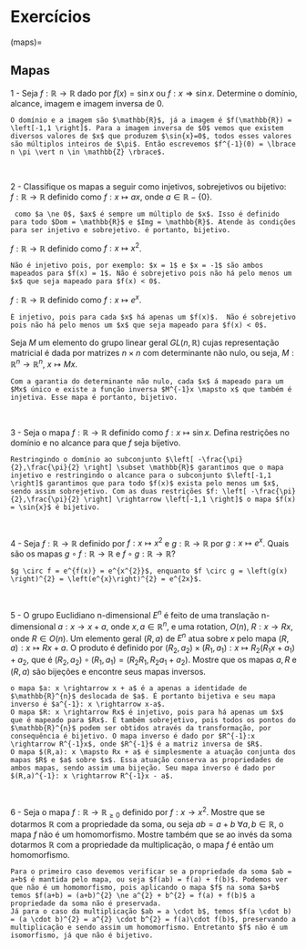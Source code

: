 # Exercícios

(maps)=
## Mapas

1 - Seja $f: \mathbb{R} \rightarrow \mathbb{R}$ dado por $f(x) = \sin{x}$ ou $f: x \Rightarrow \sin{x}$. Determine o domínio, alcance, imagem e imagem inversa de $0$. 
 
```{dropdown} **Solução**:
O domínio e a imagem são $\mathbb{R}$, já a imagem é $f(\mathbb{R}) = \left[-1,1 \right]$. Para a imagem inversa de $0$ vemos que existem diversos valores de $x$ que produzem $\sin{x}=0$, todos esses valores são múltiplos inteiros de $\pi$. Então escrevemos $f^{-1}(0) = \lbrace n \pi \vert n \in \mathbb{Z} \rbrace$.
```
<br/>

2 - Classifique os mapas a seguir como injetivos, sobrejetivos ou bijetivo:  
   $f: \mathbb{R} \rightarrow \mathbb{R}$ definido como $f: x \mapsto ax$, onde $a \in \mathbb{R} - \lbrace 0\rbrace$.  
   ```{dropdown} **Solução**:
    como $a \ne 0$, $ax$ é sempre um múltiplo de $x$. Isso é definido para todo $Dom = \mathbb{R}$ e $Img = \mathbb{R}$. Atende às condições para ser injetivo e sobrejetivo. é portanto, bijetivo.
```
   $f: \mathbb{R} \rightarrow \mathbb{R}$ definido como $f: x \mapsto x^{2}$.  
   ```{dropdown} **Solução**: 
   Não é injetivo pois, por exemplo: $x = 1$ e $x = -1$ são ambos mapeados para $f(x) = 1$. Não é sobrejetivo pois não há pelo menos um $x$ que seja mapeado para $f(x) < 0$.
```
   $f: \mathbb{R} \rightarrow \mathbb{R}$ definido como $f: x \mapsto e^{x}$.  
   ```{dropdown} **Solução**: 
   É injetivo, pois para cada $x$ há apenas um $f(x)$.  Não é sobrejetivo pois não há pelo menos um $x$ que seja mapeado para $f(x) < 0$.
```
   Seja $M$ um elemento do grupo linear geral $GL(n,\mathbb{R})$ cujas representação matricial é dada por matrizes $n \times n$ com determinante não nulo, ou seja, $M: \mathbb{R}^{n} \rightarrow \mathbb{R}^{n}$, $x \mapsto Mx$.  
   ```{dropdown} **Solução**:
   Com a garantia do determinante não nulo, cada $x$ á mapeado para um $Mx$ único e existe a função inversa $M^{-1}x \mapsto x$ que também é injetiva. Esse mapa é portanto, bijetivo.
```
<br/>

3 - Seja o mapa $f: \mathbb{R} \rightarrow \mathbb{R}$ definido como $f: x \mapsto \sin{x}$. Defina restrições no domínio e no alcance para que $f$ seja bijetivo.  

```{dropdown} **Solução**: 
Restringindo o domínio ao subconjunto $\left[ -\frac{\pi}{2},\frac{\pi}{2} \right] \subset \mathbb{R}$ garantimos que o mapa injetivo e restringindo o alcance para o subconjunto $\left[-1,1 \right]$ garantimos que para todo $f(x)$ exista pelo menos um $x$, sendo assim sobrejetivo. Com as duas restrições $f: \left[ -\frac{\pi}{2},\frac{\pi}{2} \right] \rightarrow \left[-1,1 \right]$ o mapa $f(x) = \sin{x}$ é bijetivo.
```
<br/>

4 -  Seja $f: \mathbb{R} \rightarrow \mathbb{R}$ definido por $f: x \mapsto x^{2}$ e $g: \mathbb{R} \rightarrow \mathbb{R}$ por $g: x \mapsto e^{x}$. Quais são os mapas $g \circ f:\mathbb{R} \rightarrow \mathbb{R}$ e $f \circ g:\mathbb{R} \rightarrow \mathbb{R}$? 

```{dropdown} **Solução**: 
$g \circ f = e^{f(x)} = e^{x^{2}}$, enquanto $f \circ g = \left(g(x) \right)^{2} = \left(e^{x}\right)^{2} = e^{2x}$.
```
<br/>

5 - O grupo Euclidiano n-dimensional $E^{n}$ é feito de uma translação n-dimensional $a: x \rightarrow x + a$, onde $x,a \in \mathbb{R}^{n}$, e uma rotation, $O(n)$, $R: x \rightarrow Rx$, onde $R \in O(n)$. Um elemento geral $(R,a)$ de $E^{n}$ atua sobre $x$ pelo mapa $(R,a): x \mapsto Rx + a$. O produto é definido por $(R_{2},a_{2}) \times (R_{1},a_{1}): x \mapsto R_{2}\left( R_{1}x + a_{1}\right) + a_{2}$, que é $(R_{2},a_{2}) \circ (R_{1},a_{1}) = \left( R_{2}R_{1}, R_{2}a_{1} + a_{2} \right)$. Mostre que os mapas $a, R$ e $(R,a)$ são bijeções e encontre seus mapas inversos.  

```{dropdown} **Solução**: 
o mapa $a: x \rightarrow x + a$ é a apenas a identidade de $\mathbb{R}^{n}$ deslocada de $a$. É portanto bijetiva e seu mapa inverso é $a^{-1}: x \rightarrow x-a$.  
O mapa $R: x \rightarrow Rx$ é injetivo, pois para há apenas um $x$ que é mapeado para $Rx$. É também sobrejetivo, pois todos os pontos do $\mathbb{R}^{n}$ podem ser obtidos através da transformação, por consequência é bijetivo. O mapa inverso é dado por $R^{-1}:x \rightarrow R^{-1}x$, onde $R^{-1}$ é a matriz inversa de $R$.  
O mapa $(R,a): x \mapsto Rx + a$ é simplesmente a atuação conjunta dos mapas $R$ e $a$ sobre $x$. Essa atuação conserva as propriedades de ambos mapas, sendo assim uma bijeção. Seu mapa inverso é dado por $(R,a)^{-1}: x \rightarrow R^{-1}x - a$.
```
<br/>

6 - Seja o mapa $f: \mathbb{R} \rightarrow \mathbb{R}_{\ge 0}$ definido por $f: x \rightarrow x^{2}$. Mostre que se dotarmos $\mathbb{R}$ com a propriedade da soma, ou seja $ab = a + b\ \forall a,b \in \mathbb{R}$, o mapa $f$ não é um homomorfismo. Mostre também que se ao invés da soma dotarmos $\mathbb{R}$ com a propriedade da multiplicação, o mapa $f$ é então um homomorfismo.  

```{dropdown} **Solução**: 
Para o primeiro caso devemos verificar se a propriedade da soma $ab = a+b$ é mantida pelo mapa, ou seja $f(ab) = f(a) + f(b)$. Podemos ver que não é um homomorfismo, pois aplicando o mapa $f$ na soma $a+b$ temos $f(a+b) = (a+b)^{2} \ne a^{2} + b^{2} = f(a) + f(b)$ a propriedade da soma não é preservada.  
Já para o caso da multiplicação $ab = a \cdot b$, temos $f(a \cdot b) = (a \cdot b)^{2} = a^{2} \cdot b^{2} = f(a)\cdot f(b)$, preservando a multiplicação e sendo assim um homomorfismo. Entretanto $f$ não é um isomorfismo, já que não é bijetivo.
```
<br/>

